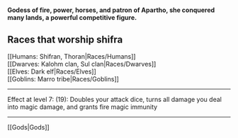 #### Godess of fire, power, horses, and patron of Apartho, she conquered many lands, a powerful competitive figure.  

## Races that worship shifra  
[[Humans: Shifran, Thoran|Races/Humans]]  
[[Dwarves: Kalohm clan, Sul clan|Races/Dwarves]]  
[[Elves: Dark elf|Races/Elves]]  
[[Goblins:  Marro tribe|Races/Goblins]]

---

Effect at level 7: (19): Doubles your attack dice, turns all damage you deal into magic damage, and grants fire magic immunity  

---

[[Gods|Gods]]

